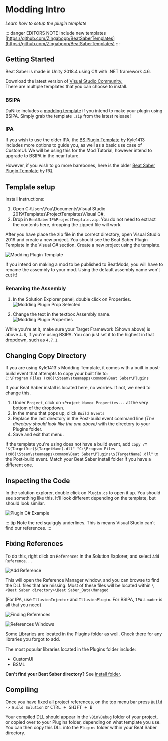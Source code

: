 # Modding Intro
_Learn how to setup the plugin template_

::: danger EDITORS NOTE
Include new templates  
[https://github.com/Zingabopp/BeatSaberTemplates](https://github.com/Zingabopp/BeatSaberTemplates)
:::

## Getting Started
Beat Saber is made in Unity 2018.4 using C# with .NET framework 4.6.

Download the latest version of [Visual Studio Community.](https://visualstudio.microsoft.com/)  
There are multiple templates that you can choose to install.

### BSIPA
DaNike includes a [modding template](https://github.com/nike4613/BeatSaber-IPA-Reloaded/releases/latest) if you intend to make your plugin using BSIPA. Simply grab the template `.zip` from the latest release!

### IPA
If you wish to use the older IPA, the [BS Plugin Template](https://github.com/Kylemc1413/BS-Plugin-Template/releases/download/0.0.1/BS.Plugin.Template.zip) by Kyle1413 includes more options to guide you, as well as a basic use case of CustomUI. We will be using this for the Mod Tutorial, however intend to upgrade to BSIPA in the near future.

However, if you wish to go more barebones, here is the older [Beat Saber Plugin Template](/uploads/modding/beat-saber-plugin-template.zip "Beat Saber Plugin Template") by RQ.

## Template setup
Install Instructions:
1. Open C:\Users\You\Documents\Visual Studio 2019\Templates\ProjectTemplates\Visual C#.
2. Drop in `BeatSaberIPAProjectTemplate.zip`.  You do not need to extract the contents here, dropping the zipped file will work.

After you have place the zip file in the correct directory, open Visual Studio 2019 and create a new project.
You should see the Beat Saber Plugin Template in the Visual C# section.
Create a new project using the template.

![Modding Plugin Template](./images/modding-plugin-template.png "Modding Plugin Template")

If you intend on making a mod to be published to BeatMods, you will have to rename the assembly to your mod. Using the default assembly name won't cut it!

### Renaming the Assembly
1. In the Solution Explorer panel, double click on Properties.  
![Modding Plugin Prop Selected](./images/modding-plugin-prop-selected.png "Modding Plugin Prop Selected")

2. Change the text in the textbox Assembly name.  
![Modding Plugin Properties](./images/modding-plugin-properties.png "Modding Plugin Properties")

While you're at it, make sure your Target Framework (Shown above) is above `4.6`, if you're using BSIPA. You can just set it to the highest in that dropdown, such as `4.7.1`.

## Changing Copy Directory
If you are using Kyle1413's Modding Template, it comes with a built in post-build event that attempts to copy your built file to:  
`C:\Program Files (x86)\Steam\steamapps\common\Beat Saber\Plugins`

If your Beat Saber install is located here, no worries. If not, we need to change this.

1. Under `Project`, click on `<Project Name> Properties...` at the very bottom of the dropdown.
2. In the menu that pops up, click `Build Events`
3. Replace the last directory in the Post-build event command line *(The directory should look like the one above)* with the directory to your Plugins folder.
4. Save and exit that menu.

If the template you're using does not have a build event, add `copy /Y "$(TargetDir)$(TargetName).dll" "C:\Program Files (x86)\Steam\steamapps\common\Beat Saber\Plugins\$(TargetName).dll"` to the Post-build event. Match your Beat Saber install folder if you have a different one.

## Inspecting the Code
In the solution explorer, double click on `Plugin.cs` to open it up.
You should see something like this. It'll look different depending on the template, but should look similar.

![Plugin C# Example](./images/plugin-cs-example.png "Plugin C# Example")

::: tip
Note the red squiggly underlines. This is means Visual Studio can't find our references.
:::

## Fixing References
To do this, right click on `References` in the Solution Explorer, and select `Add Reference...`

![Add Reference](./images/add-a-ref.png "Add Reference")

This will open the Reference Manager window, and you can browse to find the DLL files that are missing.
Most of these files will be located within `\<Beat Saber directory>\Beat Saber_Data\Managed`

(For IPA, use `IllusionInjector` and `IllusionPlugin`. For BSIPA, `IPA.Loader` is all that you need)

![Finding References](./images/dnspy-assembly.png "Finding References")

![References Windows](./images/plugin-addreferences.png "References Windows")

Some Libraries are located in the Plugins folder as well. Check there for any libraries you forgot to add.

The most popular libraries located in the Plugins folder include:
* CustomUI
* BSML

**Can't find your Beat Saber directory?** See [install folder](/faq/install-folder.md).

## Compiling
Once you have fixed all project references, on the top menu bar press `Build -> Build Solution` or <kbd>CTRL + SHIFT + B</kbd>

Your compiled DLL should appear in the `\Bin\Debug` folder of your project, or copied over to your Plugins folder, depending on what template you use.
You can then copy this DLL into the `Plugins` folder within your Beat Saber directory.
